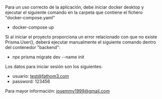 
Para un uso correcto de la aplicación, debe iniciar docker desktop y ejecutar el siguiente comando en la carpeta que contiene el fichero "docker-compose.yaml"
- docker-compose up

Si al iniciar el proyecto proporciona un error relacionado con que no existe Prisma.User(), deberá ejecutar manualmente el siguiente comando dentro 
del contenedor "backend":
- npx prisma migrate dev --name init

Los datos para iniciar sesión son los siguientes:
- usuario: test@fathom3.com
- password: 123456

Para mayor información: josemmv1999@gmail.com
